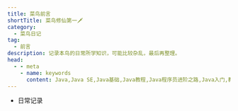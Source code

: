 ```yaml
---
title: 菜鸟前言
shortTitle: 菜鸟修仙第一🗡
category:
  - 菜鸟日记
tag:
  - 前言
description: 记录本鸟的日常所学知识，可能比较杂乱，最后再整理。
head:
  - - meta
    - name: keywords
      content: Java,Java SE,Java基础,Java教程,Java程序员进阶之路,Java入门,教程,java数组,数组,复盘Java基础知识,Java随笔,菜鸟日记
---
```

* 日常记录
